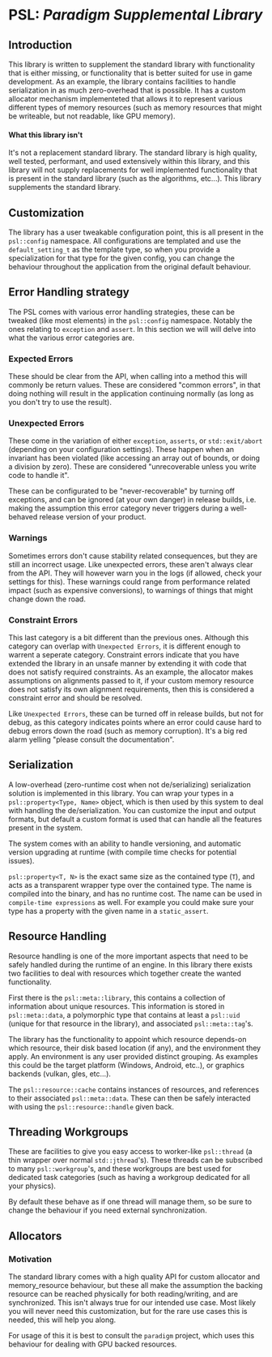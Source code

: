 # PSL: *Paradigm Supplemental Library*

## Introduction
This library is written to supplement the standard library with functionality that is either missing, or functionality that is better suited for use in game development. As an example, the library contains facilities to handle serialization in as much zero-overhead that is possible. It has a custom allocator mechanism implementeted that allows it to represent various different types of memory resources (such as memory resources that might be writeable, but not readable, like GPU memory).

#### What this library isn't
It's not a replacement standard library. The standard library is high quality, well tested, performant, and used extensively within this library, and this library will not supply replacements for well implemented functionality that is present in the standard library (such as the algorithms, etc...). This library supplements the standard library.

## Customization
The library has a user tweakable configuration point, this is all present in the `psl::config` namespace. All configurations are templated and use the `default_setting_t` as the template type, so when you provide a specialization for that type for the given config, you can change the behaviour throughout the application from the original default behaviour.

## Error Handling strategy

The PSL comes with various error handling strategies, these can be tweaked (like most elements) in the `psl::config` namespace. Notably the ones relating to `exception` and `assert`. In this section we will will delve into what the various error categories are.

### Expected Errors
These should be clear from the API, when calling into a method this will commonly be return values. These are considered "common errors", in that doing nothing will result in the application continuing normally (as long as you don't try to use the result).

### Unexpected Errors
These come in the variation of either `exception`, `asserts`, or `std::exit/abort` (depending on your configuration settings). These happen when an invariant has been violated (like accessing an array out of bounds, or doing a division by zero). These are considered "unrecoverable unless you write code to handle it".

These can be configurated to be "never-recoverable" by turning off exceptions, and can be ignored (at your own danger) in release builds, i.e. making the assumption this error category never triggers during a well-behaved release version of your product.

### Warnings
Sometimes errors don't cause stability related consequences, but they are still an incorrect usage. Like unexpected errors, these aren't always clear from the API. They will however warn you in the logs (if allowed, check your settings for this). These warnings could range from performance related impact (such as expensive conversions), to warnings of things that might change down the road.

### Constraint Errors
This last category is a bit different than the previous ones. Although this category can overlap with `Unexpected Errors`, it is different enough to warrent a seperate category. Constraint errors indicate that you have extended the library in an unsafe manner by extending it with code that does not satisfy required constraints. As an example, the allocator makes assumptions on alignments passed to it, if your custom memory resource does not satisfy its own alignment requirements, then this is considered a constraint error and should be resolved.

Like `Unexpected Errors`, these can be turned off in release builds, but not for debug, as this category indicates points where an error could cause hard to debug errors down the road (such as memory corruption). It's a big red alarm yelling "please consult the documentation".

## Serialization
A low-overhead (zero-runtime cost when not de/serializing) serialization solution is implemented in this library. You can wrap your types in a `psl::property<Type, Name>` object, which is then used by this system to deal with handling the de/serialization. You can customize the input and output formats, but default a custom format is used that can handle all the features present in the system.

The system comes with an ability to handle versioning, and automatic version upgrading at runtime (with compile time checks for potential issues).

`psl::property<T, N>` is the exact same size as the contained type (`T`), and acts as a transparent wrapper type over the contained type. The name is compiled into the binary, and has no runtime cost. The name can be used in `compile-time expressions` as well. For example you could make sure your type has a property with the given name in a `static_assert`.

## Resource Handling
Resource handling is one of the more important aspects that need to be safely handled during the runtime of an engine. In this library there exists two facilities to deal with resources which together create the wanted functionality.

First there is the `psl::meta::library`, this contains a collection of information about unique resources. This information is stored in `psl::meta::data`, a polymorphic type that contains at least a `psl::uid` (unique for that resource in the library), and associated `psl::meta::tag`'s.

The library has the functionality to appoint which resource depends-on which resource, their disk based location (if any), and the environment they apply. An environment is any user provided distinct grouping. As examples this could be the target platform (Windows, Android, etc..), or graphics backends (vulkan, gles, etc...).

The `psl::resource::cache` contains instances of resources, and references to their associated `psl::meta::data`. These can then be safely interacted with using the `psl::resource::handle` given back.

## Threading Workgroups
These are facilities to give you easy access to worker-like `psl::thread` (a thin wrapper over normal `std::jthread`'s). These threads can be subscribed to many `psl::workgroup`'s, and these workgroups are best used for dedicated task categories (such as having a workgroup dedicated for all your physics).

By default these behave as if one thread will manage them, so be sure to change the behaviour if you need external synchronization.

## Allocators
### Motivation
The standard library comes with a high quality API for custom allocator and memory_resource behaviour, but these all make the assumption the backing resource can be reached physically for both reading/writing, and are synchronized. This isn't always true for our intended use case. Most likely you will never need this customization, but for the rare use cases this is needed, this will help you along.

For usage of this it is best to consult the `paradigm` project, which uses this behaviour for dealing with GPU backed resources.